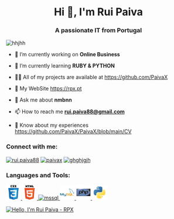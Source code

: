 <h1 align="center">Hi 👋, I'm Rui Paiva</h1>
<h3 align="center">A passionate IT from Portugal</h3>

<p align="left"> <img src="https://komarev.com/ghpvc/?username=hhjhh&label=Profile%20views&color=0e75b6&style=flat" alt="hhjhh" /> </p>

- 🔭 I’m currently working on **Online Business**

- 🌱 I’m currently learning **RUBY & PYTHON**

- 👨‍💻 All of my projects are available at https://github.com/PaivaX

- 📝 My WebSite https://rpx.pt

- 💬 Ask me about **nmbnn**

- 📫 How to reach me **rui.paiva88@gmail.com**

- 📄 Know about my experiences https://github.com/PaivaX/PaivaX/blob/main/CV

<h3 align="left">Connect with me:</h3>
<p align="left">
<a href="https://linkedin.com/in/rui.paiva88" target="blank"><img align="center" src="https://raw.githubusercontent.com/rahuldkjain/github-profile-readme-generator/master/src/images/icons/Social/linked-in-alt.svg" alt="rui.paiva88" height="30" width="40" /></a>
<a href="https://fb.com/paivax" target="blank"><img align="center" src="https://raw.githubusercontent.com/rahuldkjain/github-profile-readme-generator/master/src/images/icons/Social/facebook.svg" alt="paivax" height="30" width="40" /></a>
<a href="https://instagram.com/ghghjgjh" target="blank"><img align="center" src="https://raw.githubusercontent.com/rahuldkjain/github-profile-readme-generator/master/src/images/icons/Social/instagram.svg" alt="ghghjgjh" height="30" width="40" /></a>
</p>

<h3 align="left">Languages and Tools:</h3>
<p align="left"> <a href="https://www.w3schools.com/css/" target="_blank" rel="noreferrer"> <img src="https://raw.githubusercontent.com/devicons/devicon/master/icons/css3/css3-original-wordmark.svg" alt="css3" width="40" height="40"/> </a> <a href="https://www.w3.org/html/" target="_blank" rel="noreferrer"> <img src="https://raw.githubusercontent.com/devicons/devicon/master/icons/html5/html5-original-wordmark.svg" alt="html5" width="40" height="40"/> </a> <a href="https://www.microsoft.com/en-us/sql-server" target="_blank" rel="noreferrer"> <img src="https://www.svgrepo.com/show/303229/microsoft-sql-server-logo.svg" alt="mssql" width="40" height="40"/> </a> <a href="https://www.mysql.com/" target="_blank" rel="noreferrer"> <img src="https://raw.githubusercontent.com/devicons/devicon/master/icons/mysql/mysql-original-wordmark.svg" alt="mysql" width="40" height="40"/> </a> <a href="https://www.php.net" target="_blank" rel="noreferrer"> <img src="https://raw.githubusercontent.com/devicons/devicon/master/icons/php/php-original.svg" alt="php" width="40" height="40"/> </a> <a href="https://www.python.org" target="_blank" rel="noreferrer"> <img src="https://raw.githubusercontent.com/devicons/devicon/master/icons/python/python-original.svg" alt="python" width="40" height="40"/> </a> </p>


<a href="http://rpx.pt" title="Website">
	<img align="center" alt="Hello, I'm Rui Paiva - RPX" src="https://rpx.pt/wp-content/uploads/2022/03/Logo_Rui.png" width="612" />
</a>
